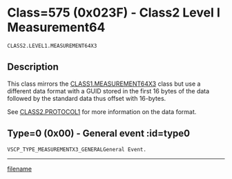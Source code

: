 # Class=575 (0x023F) - Class2 Level I Measurement64

    CLASS2.LEVEL1.MEASUREMENT64X3

## Description

This class mirrors the [CLASS1.MEASUREMENT64X3](./class1.measurement64.md) class but use a different data format with a GUID stored in the first 16 bytes of the data followed by the standard data thus offset with 16-bytes.

See [CLASS2.PROTOCOL1](./class2.protocol1.md) for more information on the data format.

## Type=0 (0x00) - General event :id=type0
    VSCP_TYPE_MEASUREMENTX3_GENERALGeneral Event.






----


[filename](./bottom_copyright.md ':include')